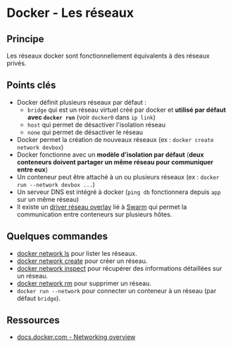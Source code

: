 
# Docker - Les réseaux

## Principe

Les réseaux docker sont fonctionnellement équivalents à des réseaux privés.

## Points clés

* Docker définit plusieurs réseaux par défaut :
  * `bridge` qui est un réseau virtuel créé par docker et **utilisé par défaut avec `docker run`** (voir `docker0` dans `ip link`)
  * `host` qui permet de désactiver l'isolation réseau
  * `none` qui permet de désactiver le réseau
* Docker permet la création de nouveaux réseaux (ex : `docker create network devbox`)
* Docker fonctionne avec un **modèle d'isolation par défaut** (**deux conteneurs doivent partager un même réseau pour communiquer entre eux**)
* Un conteneur peut être attaché à un ou plusieurs réseaux (ex : `docker run --network devbox ...`)
* Un serveur DNS est intégré à docker (`ping db` fonctionnera depuis `app` sur un même réseau)
* Il existe un [driver réseau overlay](https://docs.docker.com/network/overlay/) lié à [Swarm](https://docs.docker.com/engine/swarm/) qui permet la communication entre conteneurs sur plusieurs hôtes.

## Quelques commandes

* [docker network ls](https://docs.docker.com/engine/reference/commandline/network_ls/) pour lister les réseaux.
* [docker network create](https://docs.docker.com/engine/reference/commandline/network_create/) pour créer un réseau.
* [docker network inspect](https://docs.docker.com/engine/reference/commandline/network_inspect/) pour récupérer des informations détaillées sur un réseau.
* [docker network rm](https://docs.docker.com/engine/reference/commandline/network_rm/) pour supprimer un réseau.
* `docker run --network` pour connecter un conteneur à un réseau (par défaut `bridge`).

## Ressources

* [docs.docker.com - Networking overview](https://docs.docker.com/network/)
